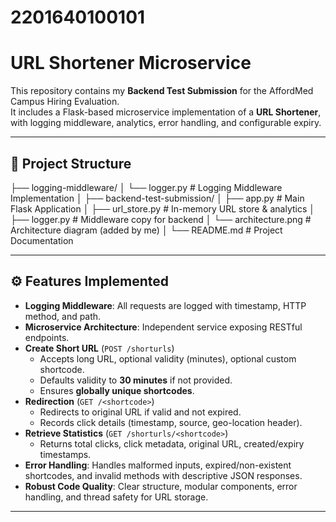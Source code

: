 # 2201640100101

# URL Shortener Microservice

This repository contains my **Backend Test Submission** for the AffordMed Campus Hiring Evaluation.  
It includes a Flask-based microservice implementation of a **URL Shortener**, with logging middleware, analytics, error handling, and configurable expiry.

---

## 📌 Project Structure
├── logging-middleware/
│ └── logger.py # Logging Middleware Implementation
│
├── backend-test-submission/
│ ├── app.py # Main Flask Application
│ ├── url_store.py # In-memory URL store & analytics
│ ├── logger.py # Middleware copy for backend
│ └── architecture.png # Architecture diagram (added by me)
│
└── README.md # Project Documentation


---

## ⚙️ Features Implemented

- **Logging Middleware**: All requests are logged with timestamp, HTTP method, and path.  
- **Microservice Architecture**: Independent service exposing RESTful endpoints.  
- **Create Short URL** (`POST /shorturls`)  
  - Accepts long URL, optional validity (minutes), optional custom shortcode.  
  - Defaults validity to **30 minutes** if not provided.  
  - Ensures **globally unique shortcodes**.  
- **Redirection** (`GET /<shortcode>`)  
  - Redirects to original URL if valid and not expired.  
  - Records click details (timestamp, source, geo-location header).  
- **Retrieve Statistics** (`GET /shorturls/<shortcode>`)  
  - Returns total clicks, click metadata, original URL, created/expiry timestamps.  
- **Error Handling**: Handles malformed inputs, expired/non-existent shortcodes, and invalid methods with descriptive JSON responses.  
- **Robust Code Quality**: Clear structure, modular components, error handling, and thread safety for URL storage.

---


